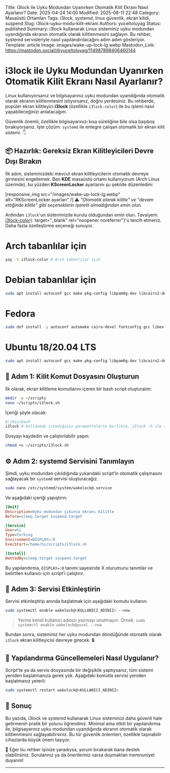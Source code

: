 Title: i3lock ile Uyku Modundan Uyanırken Otomatik Kilit Ekranı Nasıl Ayarlanır?
Date: 2025-04-24 14:00
Modified: 2025-08-11 22:48
Category: Masaüstü Ortamları
Tags: i3lock, systemd, linux güvenlik, ekran kilidi, suspend
Slug: i3lock-uyku-modu-kilit-ekrani
Authors: yuceltoluyag
Status: published
Summary: i3lock kullanarak Linux sisteminiz uyku modundan uyandığında ekranın otomatik olarak kilitlenmesini sağlayın. Bu rehber, systemd servisleriyle nasıl yapılandırılacağını adım adım gösteriyor.
Template: article
Image: images/wake-up-lock-lg.webp
Mastodon_Link: https://mastodon.social/@yuceltoluyag/114987898406460144

# i3lock ile Uyku Modundan Uyanırken Otomatik Kilit Ekranı Nasıl Ayarlanır?

Linux kullanıyorsanız ve bilgisayarınız uyku modundan uyandığında otomatik olarak ekranın kilitlenmesini istiyorsanız, doğru yerdesiniz. Bu rehberde, popüler ekran kilitleyici **i3lock** (özellikle `i3lock-color`) ile bu işlemi nasıl yapabileceğinizi anlatacağım.

Güvenlik önemli, özellikle bilgisayarınızı kısa süreliğine bile olsa başıboş bırakıyorsanız. İşte çözüm: `systemd` ile entegre çalışan otomatik bir ekran kilit sistemi. 👇

## 📦 Hazırlık: Gereksiz Ekran Kilitleyicileri Devre Dışı Bırakın

İlk adım, sisteminizdeki mevcut ekran kilitleyicilerin otomatik devreye girmesini engellemek. Ben **KDE** masaüstü ortamı kullanıyorum (Arch Linux üzerinde), bu yüzden **KScreenLocker** ayarlarını şu şekilde düzenledim:


[responsive_img src="/images/wake-up-lock-lg.webp" alt="RKScreenLocker ayarları" /]
⚠️ *"Otomatik olarak kilitle" ve "devam ettiğinde kilitle" gibi seçeneklerin işaretli olmadığından emin olun.*

Ardından `i3lock`'un sisteminizde kurulu olduğundan emin olun. Tavsiyem: [i3lock-color](https://github.com/Raymo111/i3lock-color){: target="_blank" rel="noopener noreferrer"}'u tercih etmeniz. Daha fazla özelleştirme seçeneği sunuyor.

# Arch tabanlılar için
```bash
yay -S i3lock-color # Arch tabanlılar için
```
# Debian tabanlılar için
```bash
sudo apt install autoconf gcc make pkg-config libpam0g-dev libcairo2-dev libfontconfig1-dev libxcb-composite0-dev libev-dev libx11-xcb-dev libxcb-xkb-dev libxcb-xinerama0-dev libxcb-randr0-dev libxcb-image0-dev libxcb-util0-dev libxcb-xrm-dev libxkbcommon-dev libxkbcommon-x11-dev libjpeg-dev libgif-dev
```
# Fedora 
```bash
sudo dnf install -y autoconf automake cairo-devel fontconfig gcc libev-devel libjpeg-turbo-devel libXinerama libxkbcommon-devel libxkbcommon-x11-devel libXrandr pam-devel pkgconf xcb-util-image-devel xcb-util-xrm-devel
```

# Ubuntu 18/20.04 LTS

```bash
sudo apt install autoconf gcc make pkg-config libpam0g-dev libcairo2-dev libfontconfig1-dev libxcb-composite0-dev libev-dev libx11-xcb-dev libxcb-xkb-dev libxcb-xinerama0-dev libxcb-randr0-dev libxcb-image0-dev libxcb-util-dev libxcb-xrm-dev libxkbcommon-dev libxkbcommon-x11-dev libjpeg-dev
```


## 🔐 Adım 1: Kilit Komut Dosyasını Oluşturun

İlk olarak, ekran kilitleme komutlarını içeren bir bash script oluşturalım:

```bash
mkdir -p ~/scripts
nano ~/scripts/i3lock.sh
```

İçeriği şöyle olacak:

```bash
#!/bin/bash
i3lock # Kullanmak istediğiniz parametrelerle birlikte. i3lock -h ile seçenekleri görüntüleyebilirsiniz.
```

Dosyayı kaydedin ve çalıştırılabilir yapın:

```bash
chmod +x ~/scripts/i3lock.sh
```

## ⚙️ Adım 2: systemd Servisini Tanımlayın

Şimdi, uyku modundan çıkıldığında yukarıdaki script’in otomatik çalışmasını sağlayacak bir `systemd` servisi oluşturacağız.

```bash
sudo nano /etc/systemd/system/wakelock@.service
```

Ve aşağıdaki içeriği yapıştırın:

```ini
[Unit]
Description=Uyku modundan çıkınca ekranı kilitle
Before=sleep.target suspend.target

[Service]
User=%i
Type=forking
Environment=DISPLAY=:0
ExecStart=/home/%i/scripts/i3lock.sh

[Install]
WantedBy=sleep.target suspend.target
```

Bu yapılandırma, `DISPLAY=:0` tanımı sayesinde X oturumunu tanımlar ve belirtilen kullanıcı için script’i çalıştırır.

## 🚀 Adım 3: Servisi Etkinleştirin

Servisi etkinleştirip anında başlatmak için aşağıdaki komutu kullanın:

```bash
sudo systemctl enable wakelock@<KULLANICI_ADINIZ> --now
```

> Yerine kendi kullanıcı adınızı yazmayı unutmayın. Örnek:
> `sudo systemctl enable wakelock@yucel --now`

Bundan sonra, sisteminiz her uyku modundan döndüğünde otomatik olarak `i3lock` ekran kilitleyicisi devreye girecek. 🔒

## 🔁 Yapılandırma Güncellemeleri Nasıl Uygulanır?

Script’te ya da servis dosyasında bir değişiklik yaptıysanız, tüm sistemi yeniden başlatmanıza gerek yok. Aşağıdaki komutla servisi yeniden başlatmanız yeterli:

```bash
sudo systemctl restart wakelock@<KULLANICI_ADINIZ>
```

## 📝 Sonuç

Bu yazıda, i3lock ve systemd kullanarak Linux sisteminizi daha güvenli hale getirmenin pratik bir yolunu öğrendiniz. Minimal ama etkili bir yapılandırma ile, bilgisayarınız uyku modundan uyandığında ekranın otomatik olarak kilitlenmesini sağlayabilirsiniz. Bu tür güvenlik önlemleri, özellikle taşınabilir cihazlarda büyük önem taşıyor.

💬 Eğer bu rehber işinize yaradıysa, yorum bırakarak bana destek olabilirsiniz. Sorularınız ya da önerileriniz varsa duymaktan memnuniyet duyarım!

---
